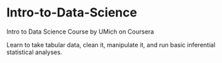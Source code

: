 # Intro-to-Data-Science
Intro to Data Science Course by UMich on Coursera

Learn to take tabular data, clean it,  manipulate it, and run basic inferential statistical analyses.
